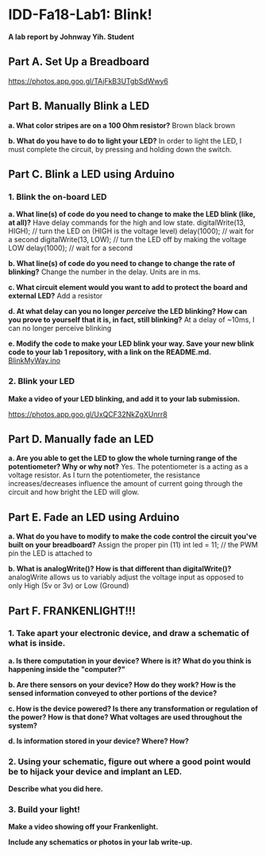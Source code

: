 # IDD-Fa18-Lab1: Blink!

**A lab report by Johnway Yih. Student**

## Part A. Set Up a Breadboard
https://photos.app.goo.gl/TAjFkB3UTgbSdWwy6

## Part B. Manually Blink a LED

**a. What color stripes are on a 100 Ohm resistor?**
Brown black brown
 
**b. What do you have to do to light your LED?**
In order to light the LED, I must complete the circuit, by pressing and holding down the switch.

## Part C. Blink a LED using Arduino

### 1. Blink the on-board LED

**a. What line(s) of code do you need to change to make the LED blink (like, at all)?**
Have delay commands for the high and low state.
  digitalWrite(13, HIGH);   // turn the LED on (HIGH is the voltage level)
  delay(1000);                       // wait for a second
  digitalWrite(13, LOW);    // turn the LED off by making the voltage LOW
  delay(1000);                       // wait for a second
  
**b. What line(s) of code do you need to change to change the rate of blinking?**
Change the number in the delay. Units are in ms.

**c. What circuit element would you want to add to protect the board and external LED?**
 Add a resistor
 
**d. At what delay can you no longer *perceive* the LED blinking? How can you prove to yourself that it is, in fact, still blinking?**
At a delay of ~10ms, I can no longer perceive blinking

**e. Modify the code to make your LED blink your way. Save your new blink code to your lab 1 repository, with a link on the README.md.**
[BlinkMyWay.ino](https://github.com/JwayYih/IDD-Fa18-Lab1/blob/master/BlinkMyWay.ino)

### 2. Blink your LED

**Make a video of your LED blinking, and add it to your lab submission.**

https://photos.app.goo.gl/UxQCF32NkZgXUnrr8

## Part D. Manually fade an LED

**a. Are you able to get the LED to glow the whole turning range of the potentiometer? Why or why not?**
Yes.  The potentiometer is a acting as a voltage resistor.  As I turn the potentiometer, the resistance increases/decreases influence the amount of current going through the circuit and how bright the LED will glow. 

## Part E. Fade an LED using Arduino

**a. What do you have to modify to make the code control the circuit you've built on your breadboard?**
Assign the proper pin (11)
int led = 11;           // the PWM pin the LED is attached to


**b. What is analogWrite()? How is that different than digitalWrite()?**
analogWrite allows us to variably adjust the voltage input as opposed to only High (5v or 3v) or Low (Ground)

## Part F. FRANKENLIGHT!!!

### 1. Take apart your electronic device, and draw a schematic of what is inside. 

**a. Is there computation in your device? Where is it? What do you think is happening inside the "computer?"**

**b. Are there sensors on your device? How do they work? How is the sensed information conveyed to other portions of the device?**

**c. How is the device powered? Is there any transformation or regulation of the power? How is that done? What voltages are used throughout the system?**

**d. Is information stored in your device? Where? How?**

### 2. Using your schematic, figure out where a good point would be to hijack your device and implant an LED.

**Describe what you did here.**

### 3. Build your light!

**Make a video showing off your Frankenlight.**

**Include any schematics or photos in your lab write-up.**
